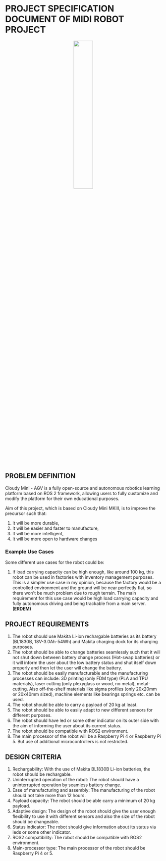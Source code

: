 # PROJECT SPECIFICATION DOCUMENT OF MIDI ROBOT PROJECT


<p align="center">
<img src="https://github.com/momeryigit/ME462-MIDI/blob/7dae15a87a1ac55c6e7e3ea2433b3f86bfee68b8/Project_Specification_Docs/cloudy.png" width=35% height=35%>
</p>

## PROBLEM DEFINITION

Cloudy Mini - AGV is a fully open-source and autonomous robotics learning platform based on ROS 2 framework, allowing users to fully customize and modify the platform for their own educational purposes.   

Aim of this project, which is based on Cloudy Mini MKIII, is to improve the precursor such that:
1. It will be more durable,
2. It will be easier and faster to manufacture,
3. It will be more intelligent,
4. It will be more open to hardware changes

### Example Use Cases
Some different use cases for the robot could be:
1. If load carrying capacity can be high enough, like around 100 kg, this robot can be used in factories with inventory management purposes. This is a simpler use case in my opinion, because the factory would be a controlled environment and the ground will be near perfectly flat, so there won't be much problem due to rough terrain. The main requirement for this use case would be high load carrying capacity and fully autonomous driving and being trackable from a main server. __(ERDEM)__


## PROJECT REQUIREMENTS

1. The robot should use Makita Li-ion rechargable batteries as its battery (BL1830B, 18V-3.0Ah-54Wh) and Makita charging dock for its charging purposes.
2. The robot should be able to change batteries seamlessly such that it will not shut down between battery change process (Hot-swap batteries) or it will inform the user about the low battery status and shut itself down properly and then let the user will change the battery.
3. The robot should be easily manufacturable and the manufacturing processes can include: 3D printing (only FDM  type) (PLA and TPU materials), laser cutting (only plexyglass or wood, no metal), metal-cutting. Also off-the-shelf materials like sigma profiles (only 20x20mm or 20x40mm sized), machine elements like bearings springs etc. can be used.
4. The robot should be able to carry a payload of 20 kg at least.
5. The robot should be able to easily adapt to new different sensors for different purposes.
6. The robot should have led or some other indicator on its outer side with the aim of informing the user about its current status.
7. The robot should be compatible with ROS2 environment.
8. The main processor of the robot will be a Raspberry Pi 4 or Raspberry Pi 5. But use of additional microcontrollers is not restricted.


## DESIGN CRITERIA

1. Rechargability: With the use of Makita BL1830B Li-ion batteries, the robot should be rechargable.
2. Uninterrupted operation of the robot: The robot should have a uninterrupted operation by seamless battery change.
3. Ease of manufacturing and assembly: The manufacturing of the robot should not take more than 12 hours.
4. Payload capacity: The robot should be able carry a minimum of 20 kg payload.
5. Adaptive design: The design of the robot should give the user enough flexibility to use it with different sensors and also the size of the robot should be changeable.
6. Status indicator: The robot should give information about its status via leds or some other indicator.
7. ROS2 compatibility: The robot should be compatible with ROS2 environment.
8. Main-processor type: The main processor of the robot should be Raspberry Pi 4 or 5.
